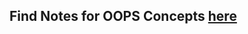 ## Find Notes for OOPS Concepts [here](https://messy-tartan-b3b.notion.site/OOPS-and-Design-Pattern-c2b183d5aef44b43ae40d89998b2482f)



